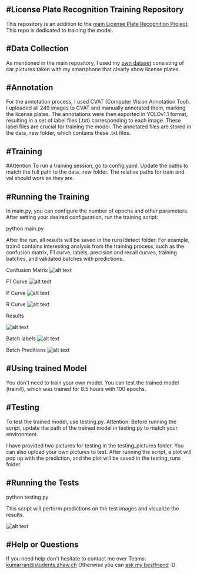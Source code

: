 #License Plate Recognition Training Repository
------------------
This repository is an addition to the [main License Plate Recognition Project](https://github.com/rankum26/licenseplate-recognition-kumarran26). This repo is dedicated to training the model.

#Data Collection
------------------
As mentioned in the main repository, I used my [own dataset](https://github.com/rankum26/licenseplate-recognition-training-kumarran26/tree/main/data_new/images/train) consisting of car pictures taken with my smartphone that clearly show license plates. 

#Annotation
------------------
For the annotation process, I used CVAT (Computer Vision Annotation Tool). I uploaded all 249 images to CVAT and manually annotated them, marking the license plates. The annotations were then exported in YOLOv1.1 format, resulting in a set of label files (.txt) corresponding to each image. These label files are crucial for training the model. The annotated files are stored in the data_new folder, which contains these .txt files.

#Training
------------------
#Attention
To run a training session, go to config.yaml. Update the paths to match the full path to the data_new folder. The relative paths for train and val should work as they are.

#Running the Training
------------------
In main.py, you can configure the number of epochs and other parameters. After setting your desired configuration, run the training script:

python main.py

After the run, all results will be saved in the runs/detect folder. For example, train4 contains interesting analysis from the training process, such as the confusion matrix, F1 curve, labels, precision and recall curves, training batches, and validated batches with predictions.

Confusion Matrix
![alt text](https://github.com/rankum26/licenseplate-recognition-training-kumarran26/blob/main/runs/detect/train4/confusion_matrix.png)

F1 Curve
![alt text](https://github.com/rankum26/licenseplate-recognition-training-kumarran26/blob/main/runs/detect/train4/F1_curve.png)

P Curve
![alt text](https://github.com/rankum26/licenseplate-recognition-training-kumarran26/blob/main/runs/detect/train4/P_curve.png)

R Curve
![alt text](https://github.com/rankum26/licenseplate-recognition-training-kumarran26/blob/main/runs/detect/train4/R_curve.png)

Results

![alt text](https://github.com/rankum26/licenseplate-recognition-training-kumarran26/blob/main/runs/detect/train4/results.png)

Batch labels
![alt text](https://github.com/rankum26/licenseplate-recognition-training-kumarran26/blob/main/runs/detect/train4/val_batch0_labels.jpg)

Batch Preditions
![alt text](https://github.com/rankum26/licenseplate-recognition-training-kumarran26/blob/main/runs/detect/train4/val_batch2_pred.jpg)


#Using trained Model
------------------
You don't need to train your own model. You can test the trained model (train4), which was trained for 8.5 hours with 100 epochs.

#Testing
------------------
To test the trained model, use testing.py. Attention: Before running the script, update the path of the trained model in testing.py to match your environment.

I have provided two pictures for testing in the testing_pictures folder. You can also upload your own pictures to test. After running the script, a plot will pop up with the prediction, and the plot will be saved in the testing_runs folder.

#Running the Tests
------------------
python testing.py

This script will perform predictions on the test images and visualize the results.

![alt text](testing_runs\tested_IMG_0498.JPG) 

#Help or Questions
------------------
If you need help don't hesitate to contact me over Teams: kumarran@students.zhaw.ch 
Otherwise you can [ask my bestfriend](https://chatgpt.com/) :D 